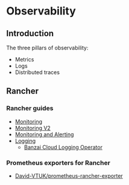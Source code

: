 # Observability

## Introduction

The three pillars of observability:

* Metrics
* Logs
* Distributed traces

## Rancher

### Rancher guides

* [Monitoring](https://ranchermanager.docs.rancher.com/pages-for-subheaders/monitoring-alerting-guides)
* [Monitoring V2](https://ranchermanager.docs.rancher.com/pages-for-subheaders/monitoring-v2-configuration-guides)
* [Monitoring and Alerting](https://ranchermanager.docs.rancher.com/pages-for-subheaders/monitoring-and-alerting)
* [Logging](https://ranchermanager.docs.rancher.com/pages-for-subheaders/logging)
  * [Banzai Cloud Logging Operator](https://banzaicloud.com/docs/one-eye/logging-operator/)

### Prometheus exporters for Rancher

* [David-VTUK/prometheus-rancher-exporter](https://github.com/David-VTUK/prometheus-rancher-exporter)
